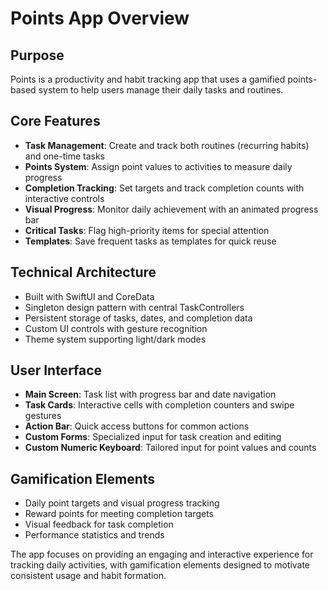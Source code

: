 # Points App Overview

## Purpose
Points is a productivity and habit tracking app that uses a gamified points-based system to help users manage their daily tasks and routines.

## Core Features
- **Task Management**: Create and track both routines (recurring habits) and one-time tasks
- **Points System**: Assign point values to activities to measure daily progress
- **Completion Tracking**: Set targets and track completion counts with interactive controls
- **Visual Progress**: Monitor daily achievement with an animated progress bar
- **Critical Tasks**: Flag high-priority items for special attention
- **Templates**: Save frequent tasks as templates for quick reuse

## Technical Architecture
- Built with SwiftUI and CoreData
- Singleton design pattern with central TaskControllers
- Persistent storage of tasks, dates, and completion data
- Custom UI controls with gesture recognition
- Theme system supporting light/dark modes

## User Interface
- **Main Screen**: Task list with progress bar and date navigation
- **Task Cards**: Interactive cells with completion counters and swipe gestures
- **Action Bar**: Quick access buttons for common actions
- **Custom Forms**: Specialized input for task creation and editing
- **Custom Numeric Keyboard**: Tailored input for point values and counts

## Gamification Elements
- Daily point targets and visual progress tracking
- Reward points for meeting completion targets
- Visual feedback for task completion
- Performance statistics and trends

The app focuses on providing an engaging and interactive experience for tracking daily activities, with gamification elements designed to motivate consistent usage and habit formation.